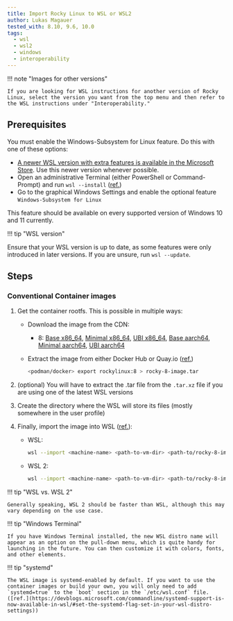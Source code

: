 ```yaml
---
title: Import Rocky Linux to WSL or WSL2
author: Lukas Magauer
tested_with: 8.10, 9.6, 10.0
tags:
  - wsl
  - wsl2
  - windows
  - interoperability
---
```


!!! note "Images for other versions"

    If you are looking for WSL instructions for another version of Rocky Linux, select the version you want from the top menu and then refer to the WSL instructions under "Interoperability."

## Prerequisites

You must enable the Windows-Subsystem for Linux feature. Do this with one of these options:

- [A newer WSL version with extra features is available in the Microsoft Store](https://apps.microsoft.com/store/detail/windows-subsystem-for-linux/9P9TQF7MRM4R). Use this newer version whenever possible.
- Open an administrative Terminal (either PowerShell or Command-Prompt) and
  run `wsl --install` ([ref.](https://docs.microsoft.com/en-us/windows/wsl/install))
- Go to the graphical Windows Settings and enable the optional feature `Windows-Subsystem for Linux`

This feature should be available on every supported version of Windows 10 and 11 currently.

!!! tip "WSL version"

   Ensure that your WSL version is up to date, as some features were only introduced in later versions. If you are unsure, run `wsl --update`.

## Steps

### Conventional Container images

1. Get the container rootfs. This is possible in multiple ways:

    - Download the image from the CDN:
        - 8: [Base x86_64](https://dl.rockylinux.org/pub/rocky/8/images/x86_64/Rocky-8-Container-Base.latest.x86_64.tar.xz), [Minimal x86_64](https://dl.rockylinux.org/pub/rocky/8/images/x86_64/Rocky-8-Container-Minimal.latest.x86_64.tar.xz), [UBI x86_64](https://dl.rockylinux.org/pub/rocky/8/images/x86_64/Rocky-8-Container-UBI.latest.x86_64.tar.xz), [Base aarch64](https://dl.rockylinux.org/pub/rocky/8/images/aarch64/Rocky-8-Container-Base.latest.aarch64.tar.xz), [Minimal aarch64](https://dl.rockylinux.org/pub/rocky/8/images/aarch64/Rocky-8-Container-Minimal.latest.aarch64.tar.xz), [UBI aarch64](https://dl.rockylinux.org/pub/rocky/8/images/aarch64/Rocky-8-Container-UBI.latest.aarch64.tar.xz)
    - Extract the image from either Docker Hub or Quay.io ([ref.](https://docs.microsoft.com/en-us/windows/wsl/use-custom-distro#export-the-tar-from-a-container))

        ```sh
        <podman/docker> export rockylinux:8 > rocky-8-image.tar
        ```

2. (optional) You will have to extract the .tar file from the `.tar.xz` file if you are using one of the latest WSL versions
3. Create the directory where the WSL will store its files (mostly somewhere in the user profile)
4. Finally, import the image into WSL ([ref.](https://docs.microsoft.com/en-us/windows/wsl/use-custom-distro#import-the-tar-file-into-wsl)):

    - WSL:

        ```sh
        wsl --import <machine-name> <path-to-vm-dir> <path-to/rocky-8-image.tar.xz> --version 1
        ```

    - WSL 2:

        ```sh
        wsl --import <machine-name> <path-to-vm-dir> <path-to/rocky-8-image.tar.xz> --version 2
        ```

!!! tip "WSL vs. WSL 2"

    Generally speaking, WSL 2 should be faster than WSL, although this may vary depending on the use case.

!!! tip "Windows Terminal"

    If you have Windows Terminal installed, the new WSL distro name will appear as an option on the pull-down menu, which is quite handy for launching in the future. You can then customize it with colors, fonts, and other elements.

!!! tip "systemd"

    The WSL image is systemd-enabled by default. If you want to use the container images or build your own, you will only need to add `systemd=true` to the `boot` section in the `/etc/wsl.conf` file. ([ref.](https://devblogs.microsoft.com/commandline/systemd-support-is-now-available-in-wsl/#set-the-systemd-flag-set-in-your-wsl-distro-settings))
